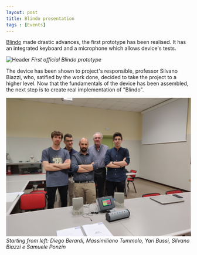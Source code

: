 ```yaml
---
layout: post
title: Blindo presentation
tags : [Events]
---
```


[Blindo](/2019/04/15/blindo) made drastic advances, the first prototype has been realised.
It has an integrated keyboard and a microphone which allows device's tests.

![Header](/images/header_incontro_biazzi.jpg)
*First official Blindo prototype*

The device has been shown to project's responsible, professor Silvano Biazzi, who, satified by the work done, decided to take the project to a higher level.
Now that the fundamentals of the device has been assembled, the next step is to create real implementation of "Blindo".

![Footer](/images/footer_incontro_biazzi.jpg)
*Starting from left: Diego Berardi, Massimiliano Tummolo, Yari Bussi, Silvano Biazzi e Samuele Ponzin*
